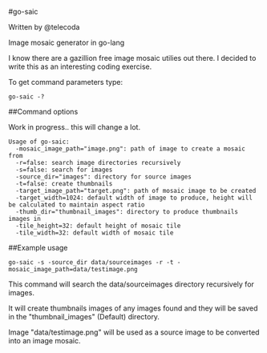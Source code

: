 #go-saic

Written by @telecoda

Image mosaic generator in go-lang

I know there are a gazillion free image mosaic utilies out there.  I decided to write this as an interesting coding exercise.

To get command parameters type:

    go-saic -?

##Command options

Work in progress.. this will change a lot.

    Usage of go-saic:
      -mosaic_image_path="image.png": path of image to create a mosaic from
      -r=false: search image directories recursively
      -s=false: search for images
      -source_dir="images": directory for source images
      -t=false: create thumbnails
      -target_image_path="target.png": path of mosaic image to be created
      -target_width=1024: default width of image to produce, height will be calculated to maintain aspect ratio
      -thumb_dir="thumbnail_images": directory to produce thumbnails images in
      -tile_height=32: default height of mosaic tile
      -tile_width=32: default width of mosaic tile
    

##Example usage

    go-saic -s -source_dir data/sourceimages -r -t -mosaic_image_path=data/testimage.png
    
This command will search the data/sourceimages directory recursively for images.

It will create thumbnails images of any images found and they will be saved in the "thumbnail_images" (Default) directory.

Image "data/testimage.png" will be used as a source image to be converted into an image mosaic.